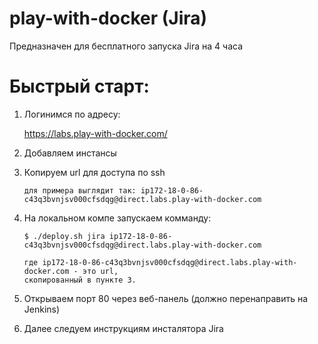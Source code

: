 # play-with-docker (Jira)

Предназначен для бесплатного запуска Jira на 4 часа

# Быстрый старт:

1.  Логинимся по адресу:

    https://labs.play-with-docker.com/
    
2.  Добавляем инстансы

3.  Копируем url для доступа по ssh 
        
        для примера выглядит так: ip172-18-0-86-c43q3bvnjsv000cfsdqg@direct.labs.play-with-docker.com

4.  На локальном компе запускаем комманду:
        
        $ ./deploy.sh jira ip172-18-0-86-c43q3bvnjsv000cfsdqg@direct.labs.play-with-docker.com
        
        где ip172-18-0-86-c43q3bvnjsv000cfsdqg@direct.labs.play-with-docker.com - это url, 
        скопированный в пункте 3.

5.  Открываем порт 80 через веб-панель (должно перенаправить на Jenkins)

6.  Далее следуем инструкциям инсталятора Jira
  